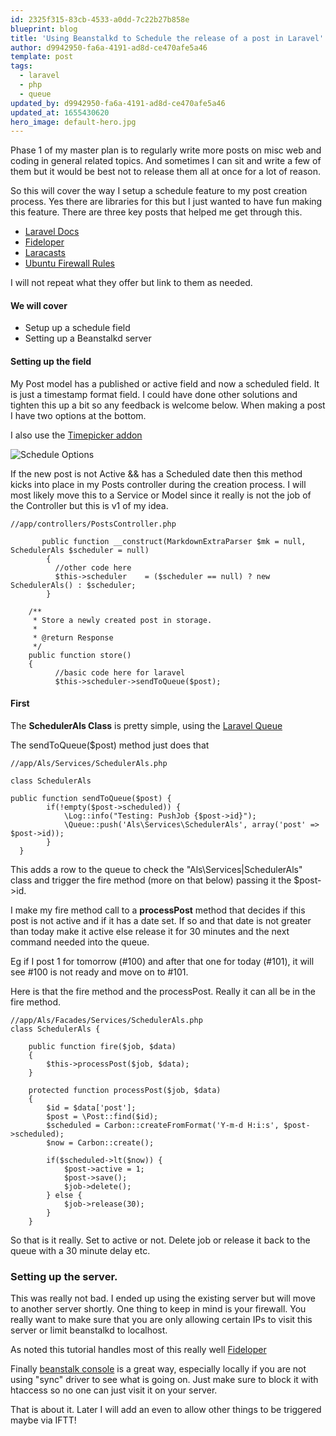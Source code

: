 ```yaml
---
id: 2325f315-83cb-4533-a0dd-7c22b27b858e
blueprint: blog
title: 'Using Beanstalkd to Schedule the release of a post in Laravel'
author: d9942950-fa6a-4191-ad8d-ce470afe5a46
template: post
tags:
  - laravel
  - php
  - queue
updated_by: d9942950-fa6a-4191-ad8d-ce470afe5a46
updated_at: 1655430620
hero_image: default-hero.jpg
---
```

Phase 1 of my master plan is to regularly write more posts on misc web and coding in general related topics. And sometimes I can sit and write a few of them but it would be best not to release them all at once for a lot of reason. 

So this will cover the way I setup a schedule feature to my post creation process. Yes there are libraries for this but I just wanted to have fun making this feature. There are three key posts that helped me get through this. 

  * [Laravel Docs](http://laravel.com/docs/queues)
  * [Fideloper](http://fideloper.com/ubuntu-beanstalkd-and-laravel4)
  * [Laracasts](https://laracasts.com/search?q=beanstalkd)
  * [Ubuntu Firewall Rules](https://help.ubuntu.com/community/UFW)

I will not repeat what they offer but link to them as needed.

#### We will cover

  * Setup up a schedule field 
  * Setting up a Beanstalkd server

#### Setting up the field

My Post model has a published or active field and now a scheduled field. It is just a timestamp format field. I could have done other solutions and tighten this up a bit so any feedback is welcome below. When making a post I have two options at the bottom.

I also use the [Timepicker addon](http://trentrichardson.com/examples/timepicker)

![Schedule Options](https://photos-1.dropbox.com/t/0/AAAsUCPPbu9uo1HSy-yLiCUzN2lytkbgUtaef0dYAGMUyg/12/54803135/png/2048x1536/3/1400529600/0/2/Screenshot%202014-05-19%2014.44.00.png/xW1tZgTGBYh1YDH0M1ThFzeg7PnA1tegBAscZQDwM6E)

If the new post is not Active && has a Scheduled date then this method kicks into place in my Posts controller during the creation process. I will most likely move this to a Service or Model since it really is not the job of the Controller but this is v1 of my idea.

~~~
//app/controllers/PostsController.php

       public function __construct(MarkdownExtraParser $mk = null, SchedulerAls $scheduler = null)
        {
          //other code here
          $this->scheduler    = ($scheduler == null) ? new SchedulerAls() : $scheduler;
        }
 
	/**
	 * Store a newly created post in storage.
	 *
	 * @return Response
	 */
	public function store()
	{
          //basic code here for laravel
          $this->scheduler->sendToQueue($post);
~~~


#### First

The **SchedulerAls Class** is pretty simple, using the [Laravel Queue](http://laravel.com/docs/queues) 

The sendToQueue($post) method just does that

~~~~
//app/Als/Services/SchedulerAls.php

class SchedulerAls

public function sendToQueue($post) {
        if(!empty($post->scheduled)) {
            \Log::info("Testing: PushJob {$post->id}");
            \Queue::push('Als\Services\SchedulerAls', array('post' => $post->id));
        }
  }
~~~~

This adds a row to the queue to check the "Als\Services|SchedulerAls" class and trigger the fire method (more on that below) passing it the $post->id.

I make my fire method call to a **processPost** method that decides if this post is not active and if it has a date set. If so and that date is not greater than today make it active else release it for 30 minutes and the next command needed into the queue.

Eg if I post 1 for tomorrow (#100) and after that one for today (#101), it will see #100 is not ready and move on to #101.

Here is that the fire method and the processPost. Really it can all be in the fire method.

~~~
//app/Als/Facades/Services/SchedulerAls.php
class SchedulerAls {

    public function fire($job, $data)
    {
        $this->processPost($job, $data);
    }

    protected function processPost($job, $data)
    {
        $id = $data['post'];
        $post = \Post::find($id);
        $scheduled = Carbon::createFromFormat('Y-m-d H:i:s', $post->scheduled);
        $now = Carbon::create();

        if($scheduled->lt($now)) {
            $post->active = 1;
            $post->save();
            $job->delete();
        } else {
            $job->release(30);
        }
    }
~~~

So that is it really. Set to active or not. Delete job or release it back to the queue with a 30 minute delay etc.

### Setting up the server.

This was really not bad. I ended up using the existing server but will move to another server shortly. One thing to keep in mind is your firewall. You really want to make sure that you are only allowing certain IPs to visit this server or limit beanstalkd to localhost.

As noted this tutorial handles most of this really well [Fideloper](http://fideloper.com/ubuntu-beanstalkd-and-laravel4)

Finally [beanstalk console](https://github.com/ptrofimov/beanstalk_console) is a great way, especially locally if you are not using "sync" driver to see what is going on. Just make sure to block it with htaccess so no one can just visit it on your server.

That is about it. Later I will add an even to allow other things to be triggered maybe via IFTT!